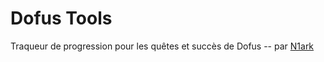 # Dofus Tools

Traqueur de progression pour les quêtes et succès de Dofus -- par [N1ark](https://twitter.com/N1ark_)
